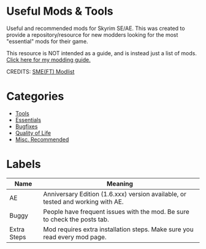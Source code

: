 # Useful Mods & Tools
Useful and recommended mods for Skyrim SE/AE. This was created to provide a repository/resource for new modders looking for the most "essential" mods for their game. 

This resource is NOT intended as a guide, and is instead just a list of mods. [Click here for my modding guide.](https://docs.google.com/document/d/1jTXnuuLZQ201rLRFw0TbxDnBDO9DqZDcCqFIJJSXCDU/edit?usp=sharing)

CREDITS: [SME(FT) Modlist](https://eziothedeadpoet.github.io/SME-FT-/)

# Categories
* [Tools](https://github.com/Geborgen/usefulmods/blob/main/TOOLS.md)
* [Essentials](https://github.com/Geborgen/usefulmods/blob/main/ESSENTIALS.md)
* [Bugfixes](https://github.com/Geborgen/usefulmods/blob/main/BUGFIXES.md)
* [Quality of Life](https://github.com/Geborgen/usefulmods/blob/main/QOL.md)
* [Misc. Recommended](https://github.com/Geborgen/usefulmods/blob/main/RECOMMENDED.md)

# Labels

| Name  | Meaning |
| ------------- | ------------- |
| AE  | Anniversary Edition (1.6.xxx) version available, or tested and working with AE.  |
| Buggy  | People have frequent issues with the mod. Be sure to check the posts tab. |
| Extra Steps  | Mod requires extra installation steps. Make sure you read every mod page.  |


